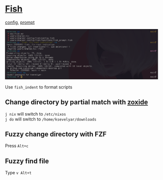 # [Fish](https://fishshell.com/docs/current/tutorial.html#tutorial)

[config](/users/shared/fish/config.fish), [prompt](/users/shared/fish/functions/fish_prompt.fish)

![](/assets/screens/fish.png)

Use `fish_indent` to format scripts

## Change directory by partial match with [zoxide](https://github.com/ajeetdsouza/zoxide#getting-started)

`j nix` will switch to `/etc/nixos`\
`j do` will switch to `/home/ksevelyar/downloads`

## Fuzzy change directory with FZF

Press `Alt+c`

## Fuzzy find file

Type `v Alt+t`
